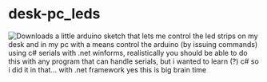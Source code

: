 # desk-pc_leds
![Downloads](https://img.shields.io/github/downloads/nextcloud/mail/total.svg)
a little arduino sketch that lets me control the led strips on my desk and in my pc with a means control the arduino (by issuing commands) using c# serials with .net winforms, realistically you should be able to do this with any program that can handle serials, but i wanted to learn (?) c# so i did it in that... with .net framework
yes this is big brain time
